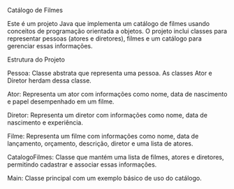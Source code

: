 Catálogo de Filmes

Este é um projeto Java que implementa um catálogo de filmes usando conceitos de programação orientada a objetos. O projeto inclui classes para representar pessoas (atores e diretores), filmes e um catálogo para gerenciar essas informações.

Estrutura do Projeto

Pessoa: Classe abstrata que representa uma pessoa. As classes Ator e Diretor herdam dessa classe.

Ator: Representa um ator com informações como nome, data de nascimento e papel desempenhado em um filme.

Diretor: Representa um diretor com informações como nome, data de nascimento e experiência.

Filme: Representa um filme com informações como nome, data de lançamento, orçamento, descrição, diretor e uma lista de atores.

CatalogoFilmes: Classe que mantém uma lista de filmes, atores e diretores, permitindo cadastrar e associar essas informações.

Main: Classe principal com um exemplo básico de uso do catálogo.
